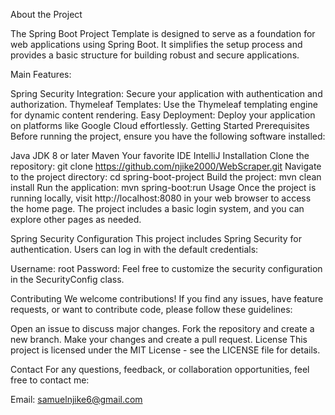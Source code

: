 About the Project

The Spring Boot Project Template is designed to serve as a foundation for web applications using Spring Boot. It simplifies the setup process and provides a basic structure for building robust and secure applications.

Main Features:

Spring Security Integration: Secure your application with authentication and authorization.
Thymeleaf Templates: Use the Thymeleaf templating engine for dynamic content rendering.
Easy Deployment: Deploy your application on platforms like Google Cloud effortlessly.
Getting Started
Prerequisites
Before running the project, ensure you have the following software installed:

Java JDK 8 or later
Maven
Your favorite IDE IntelliJ
Installation
Clone the repository: git clone https://github.com/njike2000/WebScraper.git
Navigate to the project directory: cd spring-boot-project
Build the project: mvn clean install
Run the application: mvn spring-boot:run
Usage
Once the project is running locally, visit http://localhost:8080 in your web browser to access the home page. The project includes a basic login system, and you can explore other pages as needed.

Spring Security Configuration
This project includes Spring Security for authentication. Users can log in with the default credentials:

Username: root
Password: 
Feel free to customize the security configuration in the SecurityConfig class.

Contributing
We welcome contributions! If you find any issues, have feature requests, or want to contribute code, please follow these guidelines:

Open an issue to discuss major changes.
Fork the repository and create a new branch.
Make your changes and create a pull request.
License
This project is licensed under the MIT License - see the LICENSE file for details.

Contact
For any questions, feedback, or collaboration opportunities, feel free to contact me:

Email: samuelnjike6@gmail.com
